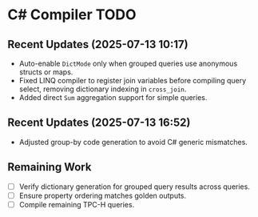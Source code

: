 # C# Compiler TODO

## Recent Updates (2025-07-13 10:17)
- Auto-enable `DictMode` only when grouped queries use anonymous structs or maps.
- Fixed LINQ compiler to register join variables before compiling query select, removing dictionary indexing in `cross_join`.
- Added direct `Sum` aggregation support for simple queries.
## Recent Updates (2025-07-13 16:52)
- Adjusted group-by code generation to avoid C# generic mismatches.

## Remaining Work
- [ ] Verify dictionary generation for grouped query results across queries.
- [ ] Ensure property ordering matches golden outputs.
- [ ] Compile remaining TPC-H queries.
